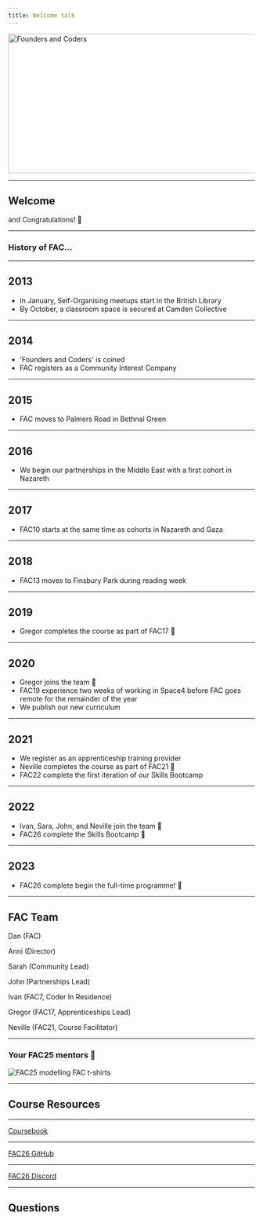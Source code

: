 ```yaml
---
title: Welcome talk
---
```


<img width="651" height="284" src="https://facresources.com/assets/logos/fac_logo.png" alt="Founders and Coders">

---

<!-- {.primary} -->

## Welcome

and Congratulations! 🎉

---

<!-- {.secondary} -->

### History of FAC...

---

## 2013

- In January, Self-Organising meetups start in the British Library
- By October, a classroom space is secured at Camden Collective

---

## 2014

- 'Founders and Coders' is coined
- FAC registers as a Community Interest Company

---

## 2015

- FAC moves to Palmers Road in Bethnal Green

---

## 2016

- We begin our partnerships in the Middle East with a first cohort in Nazareth

---

## 2017

- FAC10 starts at the same time as cohorts in Nazareth and Gaza

---

## 2018

- FAC13 moves to Finsbury Park during reading week

---

## 2019

- Gregor completes the course as part of FAC17 🚀

---

## 2020

- Gregor joins the team 🌱
- FAC19 experience two weeks of working in Space4 before FAC goes remote for the remainder of the year
- We publish our new curriculum

---

## 2021

- We register as an apprenticeship training provider
- Neville completes the course as part of FAC21 🚀
- FAC22 complete the first iteration of our Skills Bootcamp

---

## 2022

- Ivan, Sara, John, and Neville join the team 🎉
- FAC26 complete the Skills Bootcamp 🌱

---

## 2023

- FAC26 complete begin the full-time programme! 🚀

---

## FAC Team

Dan (FAC)

Anni (Director)

Sarah (Community Lead)

John (Partnerships Lead)

Ivan (FAC7, Coder In Residence)

Gregor (FAC17, Apprenticeships Lead)

Neville (FAC21, Course Facilitator)

---

### Your FAC25 mentors 💖

![FAC25 modelling FAC t-shirts](../term-3/welcome-talk/fac25.jpg)

---

<!-- {.primary} -->

## Course Resources

---

[Coursebook](https://learn.foundersandcoders.com)

---

[FAC26 GitHub](https://github.com/fac26)

---

[FAC26 Discord](https://discord.com/channels/781095715681992734/1021770118285500436)

---

<!-- {.primary} -->

## Questions

<!-- ## Pastoral Support

---

- You'll meet with your CF a couple of times to have a 1-1 catch-up
- Raise any questions or concerns you have here
- We're here to support you
- We are not trained in and cannot provide mental health support

--- -->

<!-- {.primary} -->

<!-- ## Safeguarding

---

**Safeguarding** means protecting children, young people and adults at risk from abuse and neglect.

---

**Prevent** is a government policy intended to safeguard people and communities from the threat of terrorism.

---

Safeguarding is about being vigilant.

If you see or hear anything that concerns you while studying here please use our reporting form to tell us about it.

---

Doing so will allow us to build up a case file of reported incidents that will help us be better prepared to identify and respond to potential issues in future.

---

Our safeguarding team is:

- **Designated Safeguarding Officer**: Dan Sofer
- **Deputy Designated Safeguarding Officer**: Gregor Thomson

---

Our reporting form is here:

https://airtable.com/shr3X3AAoT8JJwyb7

You can read more about safeguarding in the Coursebook:

https://learn.foundersandcoders.com/course/handbook/safeguarding/

--- -->

<!-- {.primary} -->
<!--
## Code of Conduct

---

[Code of Conduct](https://www.foundersandcoders.com/code-of-conduct/)

--- -->

<!-- {.primary} -->

<!-- ## Cohort expectations

---

Alongside the official code of conduct, we'd like you to think about what you expect from one another throughout the course. How can you each contribute to a supportive and welcoming learning environment? What do you expect from one another?

--- -->

<!-- {.primary} -->

<!-- ## Break! -->
